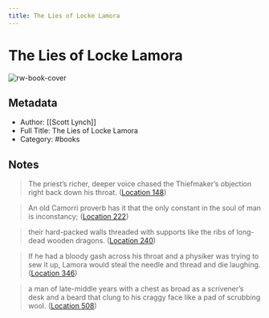 ```yaml
---
title: The Lies of Locke Lamora
---
```

# The Lies of Locke Lamora

![rw-book-cover](https://images-na.ssl-images-amazon.com/images/I/517ydPTD%2BwL._SL200_.jpg)

## Metadata
- Author: [[Scott Lynch]]
- Full Title: The Lies of Locke Lamora
- Category: #books

## Notes
> The priest’s richer, deeper voice chased the Thiefmaker’s objection right back down his throat. ([Location 148](https://readwise.io/to_kindle?action=open&asin=B002VBV1S6&location=148))

> An old Camorri proverb has it that the only constant in the soul of man is inconstancy; ([Location 222](https://readwise.io/to_kindle?action=open&asin=B002VBV1S6&location=222))

> their hard-packed walls threaded with supports like the ribs of long-dead wooden dragons. ([Location 240](https://readwise.io/to_kindle?action=open&asin=B002VBV1S6&location=240))

> If he had a bloody gash across his throat and a physiker was trying to sew it up, Lamora would steal the needle and thread and die laughing. ([Location 346](https://readwise.io/to_kindle?action=open&asin=B002VBV1S6&location=346))

> a man of late-middle years with a chest as broad as a scrivener’s desk and a beard that clung to his craggy face like a pad of scrubbing wool. ([Location 508](https://readwise.io/to_kindle?action=open&asin=B002VBV1S6&location=508))

